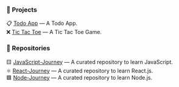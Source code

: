### 🚀 Projects
📋 [Todo App](https://github.com/yourusername/project1) — A Todo App.  
❌ [Tic Tac Toe](https://github.com/yourusername/project1) — A Tic Tac Toe Game.
<!-- - 🔗 [Project 2](https://github.com/yourusername/project2) — Brief description of Project 2 -->
<!-- - 🔗 [Project 3](https://github.com/yourusername/project3) — Brief description of Project 3 -->

### 📁 Repositories
🟨 [JavaScript-Journey](https://github.com/faraazkhan20/JavaScript-Journey) — A curated repository to learn JavaScript.  
⚛️ [React-Journey](https://github.com/faraazkhan20/React-Journey) — A curated repository to learn React.js.  
🟩 [Node-Journey](https://github.com/faraazkhan20/Node-Journey) — A curated repository to learn Node.js.  

<!-- - 🚀 **[Project 1](https://github.com/yourusername/project1)** — Brief one-liner
- 🎯 **[Project 2](https://github.com/yourusername/project2)** — Brief one-liner
- 🛠️ **[Project 3](https://github.com/yourusername/project3)** — Brief one-liner
- 💬 **[Chat App](https://github.com/yourusername/chat-app)** — Real-time messaging with auth
- 📅 **[Task Planner](https://github.com/yourusername/task-planner)** — Full CRUD productivity tool
- 🖼️ **[Portfolio Site](https://github.com/yourusername/portfolio)** — Personal site with projects
➡️ *Check the pinned ones too above!* -->
